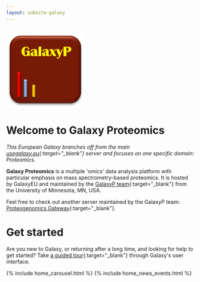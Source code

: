 ```yaml
---
layout: subsite-galaxy
---
```


<br/>
<img src="/assets/media/GalaxyP_logo.png" height="200px" alt="GalaxyP logo"/>

# Welcome to **Galaxy Proteomics**

*This European Galaxy branches off from the main [usegalaxy.eu](https://usegalaxy.eu){:target="_blank"} server and focuses on one specific domain: Proteomics.*

**Galaxy Proteomics** is a multiple 'omics' data analysis platform with particular emphasis on mass spectrometry-based proteomics. It is hosted by GalaxyEU and maintained by the [GalaxyP team](http://galaxyp.org){:target="_blank"} from the University of Minnesota, MN, USA.

Feel free to check out another server maintained by the GalaxyP team: [Proteogenomics Gateway](http://galaxyp-proteogenomics.duckdns.org){:target="_blank"}.

# Get started

Are you new to Galaxy, or returning after a long time, and looking for help to get started? Take [a guided tour](https://proteomics.usegalaxy.eu/tours/core.galaxy_ui){:target="_blank"} through Galaxy's user interface.

{% include home_carousel.html %}
{% include home_news_events.html %}
